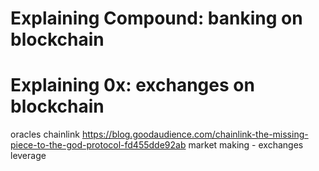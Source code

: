 # Explaining Compound: banking on blockchain

# Explaining 0x: exchanges on blockchain

oracles chainlink
https://blog.goodaudience.com/chainlink-the-missing-piece-to-the-god-protocol-fd455dde92ab
market making - exchanges
leverage
